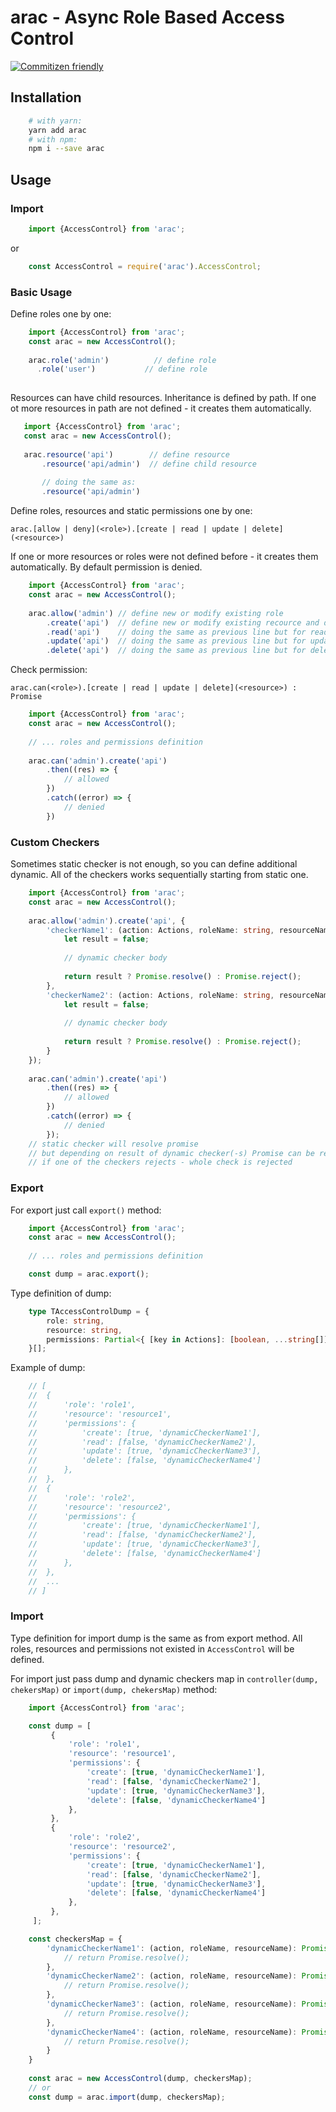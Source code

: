 # arac - Async Role Based Access Control
[![Commitizen friendly](https://img.shields.io/badge/commitizen-friendly-brightgreen.svg)](http://commitizen.github.io/cz-cli/)
## Installation

```bash
    # with yarn:
    yarn add arac
    # with npm:
    npm i --save arac
```

## Usage

### Import

```typescript
    import {AccessControl} from 'arac';
```
or
```javascript
    const AccessControl = require('arac').AccessControl;
```

### Basic Usage

Define roles one by one:

```typescript
    import {AccessControl} from 'arac';
    const arac = new AccessControl();
    
    arac.role('admin')          // define role
      .role('user')           // define role
      
 ```
 
 Resources can have child resources. Inheritance is defined by path.
 If one ot more resources in path are not defined - it creates them automatically.
 
 ```typescript
    import {AccessControl} from 'arac';
    const arac = new AccessControl();
        
    arac.resource('api')        // define resource
        .resource('api/admin')  // define child resource
        
        // doing the same as: 
        .resource('api/admin') 
```

Define roles, resources and static permissions one by one:

`arac.[allow | deny](<role>).[create | read | update | delete](<resource>)`

  If one or more resources or roles were not defined before - it creates them automatically.
  By default permission is denied.

```typescript
    import {AccessControl} from 'arac';
    const arac = new AccessControl();
    
    arac.allow('admin') // define new or modify existing role
        .create('api')  // define new or modify existing recource and define new or modify existing permission
        .read('api')    // doing the same as previous line but for read action
        .update('api')  // doing the same as previous line but for update action
        .delete('api')  // doing the same as previous line but for delete action
```

Check permission:

`arac.can(<role>).[create | read | update | delete](<resource>) : Promise`

```typescript
    import {AccessControl} from 'arac';
    const arac = new AccessControl();
    
    // ... roles and permissions definition
    
    arac.can('admin').create('api')
        .then((res) => {
            // allowed
        })
        .catch((error) => {
            // denied
        })
```

### Custom Checkers

Sometimes static checker is not enough, so you can define additional dynamic. All of the checkers works sequentially starting from static one.

```typescript
    import {AccessControl} from 'arac';
    const arac = new AccessControl();
    
    arac.allow('admin').create('api', {
        'checkerName1': (action: Actions, roleName: string, resourceName: string): Promise<any> => {
            let result = false;
    
            // dynamic checker body
    
            return result ? Promise.resolve() : Promise.reject();
        },
        'checkerName2': (action: Actions, roleName: string, resourceName: string): Promise<any> => {
            let result = false;
    
            // dynamic checker body
    
            return result ? Promise.resolve() : Promise.reject();
        }
    });
    
    arac.can('admin').create('api')
        .then((res) => {
            // allowed
        })
        .catch((error) => {
            // denied
        }); 
    // static checker will resolve promise
    // but depending on result of dynamic checker(-s) Promise can be rejected
    // if one of the checkers rejects - whole check is rejected
```

### Export

For export just call `export()` method:

```typescript
    import {AccessControl} from 'arac';
    const arac = new AccessControl();
 
    // ... roles and permissions definition

    const dump = arac.export();
```

Type definition of dump:

```typescript
    type TAccessControlDump = {
        role: string,
        resource: string,
        permissions: Partial<{ [key in Actions]: [boolean, ...string[]] }>
    }[];
```

Example of dump:

```typescript
    // [ 
    //  { 
    //      'role': 'role1',    
    //      'resource': 'resource1',    
    //      'permissions': {
    //          'create': [true, 'dynamicCheckerName1'],
    //          'read': [false, 'dynamicCheckerName2'],
    //          'update': [true, 'dynamicCheckerName3'],
    //          'delete': [false, 'dynamicCheckerName4']
    //      },    
    //  },
    //  { 
    //      'role': 'role2',    
    //      'resource': 'resource2',    
    //      'permissions': {
    //          'create': [true, 'dynamicCheckerName1'],
    //          'read': [false, 'dynamicCheckerName2'],
    //          'update': [true, 'dynamicCheckerName3'],
    //          'delete': [false, 'dynamicCheckerName4']
    //      },    
    //  },
    //  ...
    // ]
```

### Import

Type definition for import dump is the same as from export method.
All roles, resources and permissions not existed in `AccessControl` will be defined.

For import just pass dump and dynamic checkers map in `controller(dump, chekersMap)` or `import(dump, chekersMap)` method:

```typescript
    import {AccessControl} from 'arac';

    const dump = [ 
         { 
             'role': 'role1',    
             'resource': 'resource1',    
             'permissions': {
                 'create': [true, 'dynamicCheckerName1'],
                 'read': [false, 'dynamicCheckerName2'],
                 'update': [true, 'dynamicCheckerName3'],
                 'delete': [false, 'dynamicCheckerName4']
             },    
         },
         { 
             'role': 'role2',    
             'resource': 'resource2',    
             'permissions': {
                 'create': [true, 'dynamicCheckerName1'],
                 'read': [false, 'dynamicCheckerName2'],
                 'update': [true, 'dynamicCheckerName3'],
                 'delete': [false, 'dynamicCheckerName4']
             },    
         },
     ];

    const checkersMap = {
        'dynamicCheckerName1': (action, roleName, resourceName): Promise<any> => {
            // return Promise.resolve();
        },
        'dynamicCheckerName2': (action, roleName, resourceName): Promise<any> => {
            // return Promise.resolve();
        },
        'dynamicCheckerName3': (action, roleName, resourceName): Promise<any> => {
            // return Promise.resolve();
        },
        'dynamicCheckerName4': (action, roleName, resourceName): Promise<any> => {
            // return Promise.resolve();
        }
    }
    
    const arac = new AccessControl(dump, checkersMap);
    // or    
    const dump = arac.import(dump, checkersMap);
```

